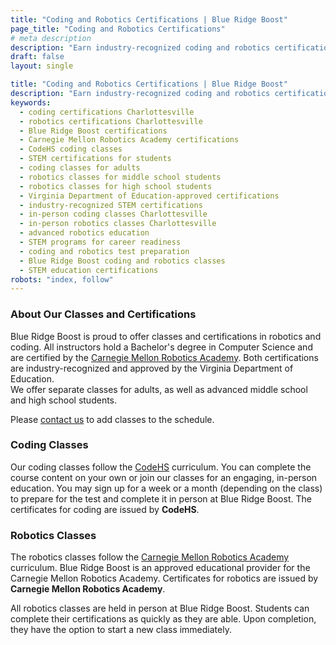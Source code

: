 ```yaml
---
title: "Coding and Robotics Certifications | Blue Ridge Boost"
page_title: "Coding and Robotics Certifications"
# meta description
description: "Earn industry-recognized coding and robotics certifications at Blue Ridge Boost in Charlottesville, VA! Using CodeHS and Carnegie Mellon Robotics Academy curricula, we offer in-person classes for advanced students and adults. Approved by the Virginia Department of Education."
draft: false
layout: single

title: "Coding and Robotics Certifications | Blue Ridge Boost"
description: "Earn industry-recognized coding and robotics certifications at Blue Ridge Boost in Charlottesville. Courses follow CodeHS and Carnegie Mellon Robotics Academy curriculums and are approved by the Virginia Department of Education."
keywords:
  - coding certifications Charlottesville
  - robotics certifications Charlottesville
  - Blue Ridge Boost certifications
  - Carnegie Mellon Robotics Academy certifications
  - CodeHS coding classes
  - STEM certifications for students
  - coding classes for adults
  - robotics classes for middle school students
  - robotics classes for high school students
  - Virginia Department of Education-approved certifications
  - industry-recognized STEM certifications
  - in-person coding classes Charlottesville
  - in-person robotics classes Charlottesville
  - advanced robotics education
  - STEM programs for career readiness
  - coding and robotics test preparation
  - Blue Ridge Boost coding and robotics classes
  - STEM education certifications
robots: "index, follow"
---
```


<section>
  
<div class="container">
    <div>
        <script data-cfasync="false" type="text/javascript" src="https://app.ecwid.com/script.js?106136041&data_platform=code"
        charset="utf-8"></script><script type="text/javascript">
        xProductBrowser("views=grid(20,5) list(60) table(60)","categoryView=grid","id=my-store-106136041", 
        "defaultCategoryId=181375616");</script>
    </div>
</div>

<h3>About Our Classes and Certifications</h3>
  <p>
    Blue Ridge Boost is proud to offer classes and certifications in robotics and coding. 
    All instructors hold a Bachelor's degree in Computer Science and are certified by the 
    <a href="https://www.cmu.edu/roboticsacademy/" target="_blank" rel="noopener">Carnegie Mellon Robotics Academy</a>. 
    Both certifications are industry-recognized and approved by the Virginia Department of Education. <br>
    We offer separate classes for adults, as well as advanced middle school and high school students.
  </p>

  
  <div class="container p-3 b-3 darknote">
      Please <a href="/contact" aria-label="Contact us to add classes to the schedule" class="darknote-link">contact us</a> 
      to add classes to the schedule.
  </div>

  <h3>Coding Classes</h3>
  <p>
    Our coding classes follow the 
    <a href="https://codehs.com/" target="_blank" rel="noopener">CodeHS</a> curriculum. 
    You can complete the course content on your own or join our classes for an engaging, 
    in-person education. You may sign up for a week or a month (depending on the class) 
    to prepare for the test and complete it in person at Blue Ridge Boost. 
    The certificates for coding are issued by <strong>CodeHS</strong>.
  </p>

  <h3>Robotics Classes</h3>
  <p>
    The robotics classes follow the 
    <a href="https://www.cmu.edu/roboticsacademy/" target="_blank" rel="noopener">
      Carnegie Mellon Robotics Academy
    </a> curriculum. Blue Ridge Boost is an approved educational provider for the 
    Carnegie Mellon Robotics Academy. Certificates for robotics are issued by 
    <strong>Carnegie Mellon Robotics Academy</strong>.
  </p>
  <p>
    All robotics classes are held in person at Blue Ridge Boost. Students can complete 
    their certifications as quickly as they are able. Upon completion, they have the option 
    to start a new class immediately.
  </p>
</section>
